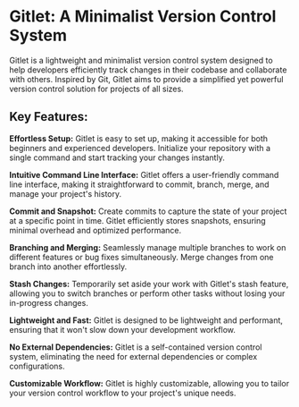 # Gitlet: A Minimalist Version Control System
Gitlet is a lightweight and minimalist version control system designed to help developers efficiently track changes in their codebase and collaborate with others. Inspired by Git, Gitlet aims to provide a simplified yet powerful version control solution for projects of all sizes.

## Key Features:
**Effortless Setup:** Gitlet is easy to set up, making it accessible for both beginners and experienced developers. Initialize your repository with a single command and start tracking your changes instantly.

**Intuitive Command Line Interface:** Gitlet offers a user-friendly command line interface, making it straightforward to commit, branch, merge, and manage your project's history.

**Commit and Snapshot:** Create commits to capture the state of your project at a specific point in time. Gitlet efficiently stores snapshots, ensuring minimal overhead and optimized performance.

**Branching and Merging:** Seamlessly manage multiple branches to work on different features or bug fixes simultaneously. Merge changes from one branch into another effortlessly.

**Stash Changes:** Temporarily set aside your work with Gitlet's stash feature, allowing you to switch branches or perform other tasks without losing your in-progress changes.

**Lightweight and Fast:** Gitlet is designed to be lightweight and performant, ensuring that it won't slow down your development workflow.

**No External Dependencies:** Gitlet is a self-contained version control system, eliminating the need for external dependencies or complex configurations.

**Customizable Workflow:** Gitlet is highly customizable, allowing you to tailor your version control workflow to your project's unique needs.




